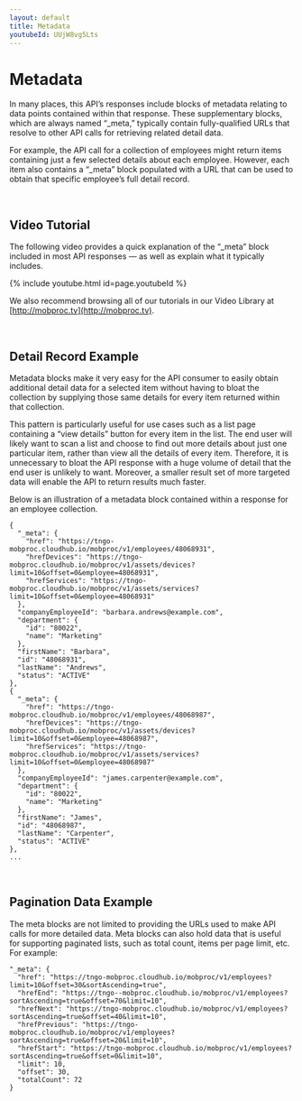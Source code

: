 ```yaml
---
layout: default
title: Metadata
youtubeId: UUjW8vg5Lts
---
```


# Metadata

In many places, this API’s responses include blocks of metadata relating to data points contained within that response. These supplementary blocks, which are always named “_meta,” typically contain fully-qualified URLs that resolve to other API calls for retrieving related detail data.

For example, the API call for a collection of employees might return items containing just a few selected details about each employee. However, each item also contains a “_meta” block populated with a URL that can be used to obtain that specific employee’s full detail record. 

<br/>

## Video Tutorial

The following video provides a quick explanation of the “_meta” block included in most API responses — as well as explain what it typically includes.

{% include youtube.html id=page.youtubeId %}

We also recommend browsing all of our tutorials in our Video Library at [http://mobproc.tv](http://mobproc.tv). 

<br />

## Detail Record Example

Metadata blocks make it very easy for the API consumer to easily obtain additional detail data for a selected item without having to bloat the collection by supplying those same details for every item returned within that collection. 

This pattern is particularly useful for use cases such as a list page containing a “view details” button for every item in the list. The end user will likely want to scan a list and choose to find out more details about just one particular item, rather than view all the details of every item. Therefore, it is unnecessary to bloat the API response with a huge volume of detail that the end user is unlikely to want. Moreover, a smaller result set of more targeted data will enable the API to return results much faster.

Below is an illustration of a metadata block contained within a response for an employee collection.

```
{
  "_meta": {
    "href": "https://tngo-mobproc.cloudhub.io/mobproc/v1/employees/48068931",
    "hrefDevices": "https://tngo-mobproc.cloudhub.io/mobproc/v1/assets/devices?limit=10&offset=0&employee=48068931",
    "hrefServices": "https://tngo-mobproc.cloudhub.io/mobproc/v1/assets/services?limit=10&offset=0&employee=48068931"
  },
  "companyEmployeeId": "barbara.andrews@example.com",
  "department": {
    "id": "80022",
    "name": "Marketing"
  },
  "firstName": "Barbara",
  "id": "48068931",
  "lastName": "Andrews",
  "status": "ACTIVE"
},
{
  "_meta": {
    "href": "https://tngo-mobproc.cloudhub.io/mobproc/v1/employees/48068987",
    "hrefDevices": "https://tngo-mobproc.cloudhub.io/mobproc/v1/assets/devices?limit=10&offset=0&employee=48068987",
    "hrefServices": "https://tngo-mobproc.cloudhub.io/mobproc/v1/assets/services?limit=10&offset=0&employee=48068987"
  },
  "companyEmployeeId": "james.carpenter@example.com",
  "department": {
    "id": "80022",
    "name": "Marketing"
  },
  "firstName": "James",
  "id": "48068987",
  "lastName": "Carpenter",
  "status": "ACTIVE"
},
...
```
<br />

## Pagination Data Example

The meta blocks are not limited to providing the URLs used to make API calls for more detailed data. Meta blocks can also hold data that is useful for supporting paginated lists, such as total count, items per page limit, etc. For example:


```
"_meta": {
  "href": "https://tngo-mobproc.cloudhub.io/mobproc/v1/employees?limit=10&offset=30&sortAscending=true",
  "hrefEnd": "https://tngo--mobproc.cloudhub.io/mobproc/v1/employees?sortAscending=true&offset=70&limit=10",
  "hrefNext": "https://tngo-mobproc.cloudhub.io/mobproc/v1/employees?sortAscending=true&offset=40&limit=10",
  "hrefPrevious": "https://tngo-mobproc.cloudhub.io/mobproc/v1/employees?sortAscending=true&offset=20&limit=10",
  "hrefStart": "https://tngo-mobproc.cloudhub.io/mobproc/v1/employees?sortAscending=true&offset=0&limit=10",
  "limit": 10,
  "offset": 30,
  "totalCount": 72
}
```